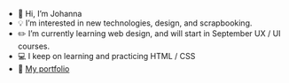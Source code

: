 - 👋 Hi, I’m Johanna
- :bulb: I’m interested in new technologies, design, and scrapbooking.
- :pencil2: I’m currently learning web design, and will start in September UX / UI courses.
- :computer: I keep on learning and practicing HTML / CSS
- :art: [My portfolio](https://portfolio.johanna-lavaud.fr)

<!---
JohannaLL/JohannaLL is a ✨ special ✨ repository because its `README.md` (this file) appears on your GitHub profile.
You can click the Preview link to take a look at your changes.
--->
